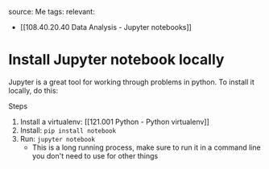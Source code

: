 source: Me
tags: 
relevant: 
- [[108.40.20.40 Data Analysis - Jupyter notebooks]]

# Install Jupyter notebook locally

Jupyter is a great tool for working through problems in python. To install it locally, do this:

Steps
1. Install a virtualenv: [[121.001 Python - Python virtualenv]]
2. Install: `pip install notebook`
3. Run: `jupyter notebook`
	- This is a long running process, make sure to run it in a command line you don't need to use for other things

